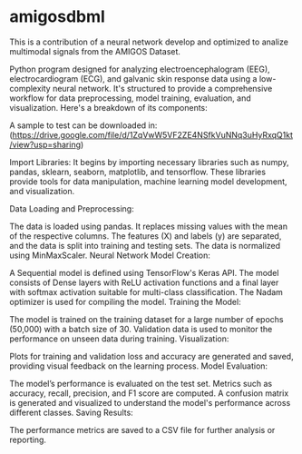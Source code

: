 # amigosdbml
This is a contribution of a neural network develop and optimized to analize multimodal signals from the AMIGOS Dataset. 

Python program designed for analyzing electroencephalogram (EEG), electrocardiogram (ECG), and galvanic skin response data using a low-complexity neural network. It's structured to provide a comprehensive workflow for data preprocessing, model training, evaluation, and visualization. Here's a breakdown of its components:

A sample to test can be downloaded in: (https://drive.google.com/file/d/1ZqVwW5VF2ZE4NSfkVuNNq3uHyRxqQ1kt/view?usp=sharing)

Import Libraries: It begins by importing necessary libraries such as numpy, pandas, sklearn, seaborn, matplotlib, and tensorflow. These libraries provide tools for data manipulation, machine learning model development, and visualization.

Data Loading and Preprocessing:

The data is loaded using pandas.
It replaces missing values with the mean of the respective columns.
The features (X) and labels (y) are separated, and the data is split into training and testing sets.
The data is normalized using MinMaxScaler.
Neural Network Model Creation:

A Sequential model is defined using TensorFlow's Keras API.
The model consists of Dense layers with ReLU activation functions and a final layer with softmax activation suitable for multi-class classification.
The Nadam optimizer is used for compiling the model.
Training the Model:

The model is trained on the training dataset for a large number of epochs (50,000) with a batch size of 30.
Validation data is used to monitor the performance on unseen data during training.
Visualization:

Plots for training and validation loss and accuracy are generated and saved, providing visual feedback on the learning process.
Model Evaluation:

The model’s performance is evaluated on the test set.
Metrics such as accuracy, recall, precision, and F1 score are computed.
A confusion matrix is generated and visualized to understand the model's performance across different classes.
Saving Results:

The performance metrics are saved to a CSV file for further analysis or reporting.
